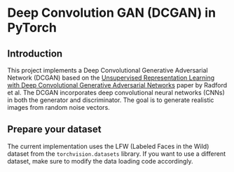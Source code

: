 # Deep Convolution GAN (DCGAN) in PyTorch

## Introduction

This project implements a Deep Convolutional Generative Adversarial Network (DCGAN) based on the [Unsupervised Representation Learning with Deep Convolutional Generative Adversarial Networks](https://arxiv.org/pdf/1511.06434.pdf) paper by Radford et al. The DCGAN incorporates deep convolutional neural networks (CNNs) in both the generator and discriminator. The goal is to generate realistic images from random noise vectors.

## Prepare your dataset

The current implementation uses the LFW (Labeled Faces in the Wild) dataset from the `torchvision.datasets` library. If you want to use a different dataset, make sure to modify the data loading code accordingly.

